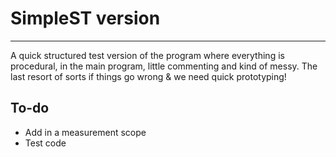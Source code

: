 # SimpleST version
----
A quick structured test version of the program where everything is procedural, in the main program, little commenting and kind of messy. The last resort of sorts if things go wrong & we need quick prototyping!

## To-do
* Add in a measurement scope
* Test code

